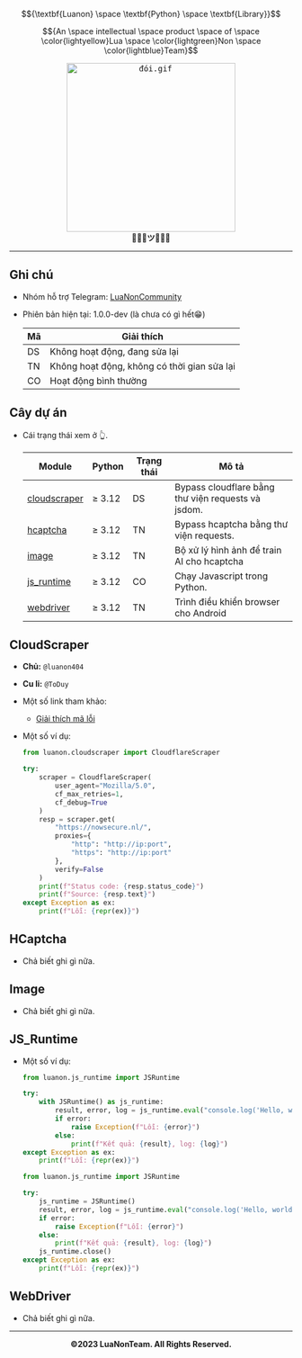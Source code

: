 $${\textbf{Luanon} \space \textbf{Python} \space \textbf{Library}}$$

$${An \space intellectual \space product \space of \space \color{lightyellow}Lua \space \color{lightgreen}Non \space \color{lightblue}Team}$$

<p align="center">
  <kbd><img width="300" height="300" alt="đói.gif" src="./assets/đói.gif"></kbd>
  <br>
  <strong>💜🩷💛ツ💚💙🩵</strong>
</p>

---

## Ghi chú

- Nhóm hỗ trợ Telegram: [LuaNonCommunity](https://t.me/LuaNonCommunity)
- Phiên bản hiện tại: 1.0.0-dev (là chưa có gì hết😁)

  | Mã | Giải thích                                  |
  |----|---------------------------------------------|
  | DS | Không hoạt động, đang sửa lại               |
  | TN | Không hoạt động, không có thời gian sửa lại |
  | CO | Hoạt động bình thường                       |

## Cây dự án

- Cái trạng thái xem ở 👆.

  | Module                        | Python | Trạng thái | Mô tả                                              |
  |-------------------------------|--------|------------|----------------------------------------------------|
  | [cloudscraper](#CloudScraper) | ≥ 3.12 | DS         | Bypass cloudflare bằng thư viện requests và jsdom. |
  | [hcaptcha](#HCaptcha)         | ≥ 3.12 | TN         | Bypass hcaptcha bằng thư viện requests.            |
  | [image](#Image)               | ≥ 3.12 | TN         | Bộ xử lý hình ảnh để train AI cho hcaptcha         |
  | [js_runtime](#JS_Runtime)     | ≥ 3.12 | CO         | Chạy Javascript trong Python.                      |
  | [webdriver](#WebDriver)       | ≥ 3.12 | TN         | Trình điều khiển browser cho Android               |

## CloudScraper

- **Chủ:** `@luanon404`
- **Cu li:** `@ToDuy`
- Một số link tham khảo:
    - [Giải thích mã lỗi](https://developers.cloudflare.com/turnstile/reference/client-side-errors/)
- Một số ví dụ:

  ```python
  from luanon.cloudscraper import CloudflareScraper
  
  try:
      scraper = CloudflareScraper(
          user_agent="Mozilla/5.0",
          cf_max_retries=1,
          cf_debug=True
      )
      resp = scraper.get(
          "https://nowsecure.nl/",
          proxies={
              "http": "http://ip:port",
              "https": "http://ip:port"
          },
          verify=False
      )
      print(f"Status code: {resp.status_code}")
      print(f"Source: {resp.text}")
  except Exception as ex:
      print(f"Lỗi: {repr(ex)}")
  ```

## HCaptcha

- Chả biết ghi gì nữa.

## Image

- Chả biết ghi gì nữa.

## JS_Runtime

- Một số ví dụ:

  ```python
  from luanon.js_runtime import JSRuntime

  try:
      with JSRuntime() as js_runtime:
          result, error, log = js_runtime.eval("console.log('Hello, world!'); 1 + 1;")
          if error:
              raise Exception(f"Lỗi: {error}")
          else:
              print(f"Kết quả: {result}, log: {log}")
  except Exception as ex:
      print(f"Lỗi: {repr(ex)}")
  ```

  ```python
  from luanon.js_runtime import JSRuntime
  
  try:
      js_runtime = JSRuntime()
      result, error, log = js_runtime.eval("console.log('Hello, world!'); 1 + 1;")
      if error:
          raise Exception(f"Lỗi: {error}")
      else:
          print(f"Kết quả: {result}, log: {log}")
      js_runtime.close()
  except Exception as ex:
      print(f"Lỗi: {repr(ex)}")
  ```

## WebDriver

- Chả biết ghi gì nữa.

---

$${\textbf{©2023 LuaNonTeam. All Rights Reserved.}}$$
